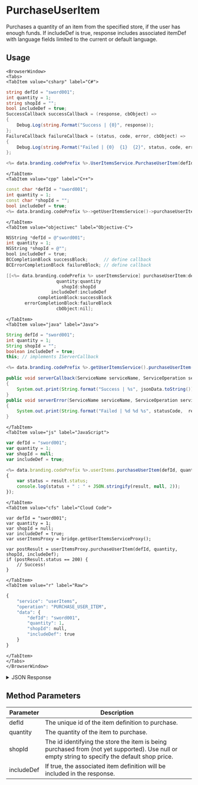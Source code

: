 # PurchaseUserItem

Purchases a quantity of an item from the specified store, if the user has enough funds. If includeDef is true, response includes associated itemDef with language fields limited to the current or default language.

<PartialServop service_name="userItems" operation_name="PURCHASE_USER_ITEM" />

## Usage

```mdx-code-block
<BrowserWindow>
<Tabs>
<TabItem value="csharp" label="C#">
```

```csharp
string defId = "sword001";
int quantity = 1;
string shopId = "";
bool includeDef = true;
SuccessCallback successCallback = (response, cbObject) =>
{
    Debug.Log(string.Format("Success | {0}", response));
};
FailureCallback failureCallback = (status, code, error, cbObject) =>
{
    Debug.Log(string.Format("Failed | {0}  {1}  {2}", status, code, error));
};

<%= data.branding.codePrefix %>.UserItemsService.PurchaseUserItem(defId, quantity, shopId, includeDef, successCallback, failureCallback);
```

```mdx-code-block
</TabItem>
<TabItem value="cpp" label="C++">
```

```cpp
const char *defId = "sword001";
int quantity = 1;
const char *shopId = "";
bool includeDef = true;
<%= data.branding.codePrefix %>->getUserItemsService()->purchaseUserItem(defId, quantity, shopId, includeDef, this);
```

```mdx-code-block
</TabItem>
<TabItem value="objectivec" label="Objective-C">
```

```objectivec
NSString *defId = @"sword001";
int quantity = 1;
NSString *shopId = @"";
bool includeDef = true;
BCCompletionBlock successBlock;      // define callback
BCErrorCompletionBlock failureBlock; // define callback

[[<%= data.branding.codePrefix %> userItemsService] purchaseUserItem:defId
                   quantity:quantity
                     shopId:shopId
                 includeDef:includeDef
            completionBlock:successBlock
       errorCompletionBlock:failureBlock
                   cbObject:nil];
```

```mdx-code-block
</TabItem>
<TabItem value="java" label="Java">
```

```java
String defId = "sword001";
int quantity = 1;
String shopId = "";
boolean includeDef = true;
this; // implements IServerCallback

<%= data.branding.codePrefix %>.getUserItemsService().purchaseUserItem(defId, quantity, shopId, includeDef, this);

public void serverCallback(ServiceName serviceName, ServiceOperation serviceOperation, JSONObject jsonData)
{
    System.out.print(String.format("Success | %s", jsonData.toString()));
}
public void serverError(ServiceName serviceName, ServiceOperation serviceOperation, int statusCode, int reasonCode, String jsonError)
{
    System.out.print(String.format("Failed | %d %d %s", statusCode,  reasonCode, jsonError.toString()));
}
```

```mdx-code-block
</TabItem>
<TabItem value="js" label="JavaScript">
```

```javascript
var defId = "sword001";
var quantity = 1;
var shopId = null;
var includeDef = true;

<%= data.branding.codePrefix %>.userItems.purchaseUserItem(defId, quantity, shopId, includeDef, result =>
{
    var status = result.status;
    console.log(status + " : " + JSON.stringify(result, null, 2));
});
```

```mdx-code-block
</TabItem>
<TabItem value="cfs" label="Cloud Code">
```

```cfscript
var defId = "sword001";
var quantity = 1;
var shopId = null;
var includeDef = true;
var userItemsProxy = bridge.getUserItemsServiceProxy();

var postResult = userItemsProxy.purchaseUserItem(defId, quantity, shopId, includeDef);
if (postResult.status == 200) {
    // Success!
}
```

```mdx-code-block
</TabItem>
<TabItem value="r" label="Raw">
```

```r
{
	"service": "userItems",
	"operation": "PURCHASE_USER_ITEM",
	"data": {
		"defId": "sword001",
		"quantity": 1,
		"shopId": null,
		"includeDef": true
	}
}
```

```mdx-code-block
</TabItem>
</Tabs>
</BrowserWindow>
```

<details>
<summary>JSON Response</summary>

```json
{
  "data": {
    "items": {
      "8e12e907-3f54-4971-b84a-b685ce50b684": {
        "itemId": "8e12e907-3f54-4971-b84a-b685ce50b684",
        "defId": "boost_rapidfire",
        "quantity": 1,
        "usesLeft": null,
        "coolDownStart": -1,
        "recoveryStart": -1,
        "itemData": {},
        "giftedTo": null,
        "giftedFrom": null,
        "blockId": null,
        "createdAt": 1566850132554,
        "updatedAt": 1566850132554,
        "version": 1,
        "maxUses": null,
        "coolDownUntil": -1,
        "recoveryUntil": -1,
        "itemDef": {
          "defId": "boost_rapidfire",
          "name": "Rapid Fire",
          "desc": "Rapid fire for the next match.",
          "type": "ITEM",
          "category": "boost",
          "tags": null,
          "buyPrice": {
            "coins": 200
          },
          "sellPrice": {},
          "image": null,
          "resourceGroup": null,
          "resourceTag": null,
          "meta": {},
          "pState": "PUBLISHED",
          "publishedAt": 1566850042148,
          "stackable": false,
          "consumable": false,
          "uses": null,
          "coolDownSecs": 0,
          "recoverySecs": 0,
          "activatable": true,
          "statusName": "boosted",
          "activeSecs": 900000,
          "tradable": false,
          "blockchain": false,
          "blockchainDefId": null
        }
      }
    },
    "currencySpent": {
      "coins": 200
    },
    "currencyBalances": {
      "createdAt": 1566850026783,
      "currencyMap": {
        "coins": {
          "consumed": 200,
          "balance": 2999800,
          "purchased": 0,
          "awarded": 3000000
        }
      },
      "playerId": "55ffc16e-f92b-44f3-98b0-68a7a4f24106",
      "updatedAt": 1566850132552
    }
  },
  "status": 200
}
```
</details>

## Method Parameters
Parameter | Description
--------- | -----------
defId | The unique id of the item definition to purchase. 
quantity | The quantity of the item to purchase. 
shopId | The id identifying the store the item is being purchased from (not yet supported). Use null or empty string to specify the default shop price.
includeDef | If true, the associated item definition will be included in the response. 


